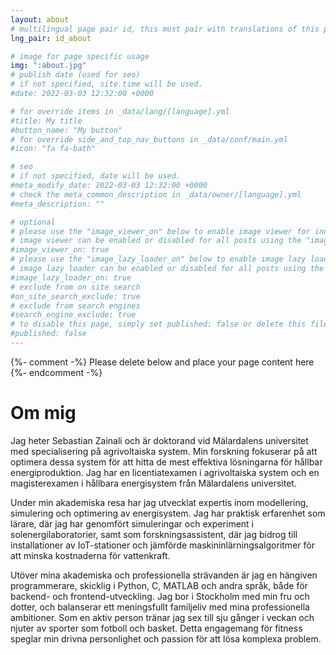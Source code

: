 ```yaml
---
layout: about
# multilingual page pair id, this must pair with translations of this page. (This name must be unique)
lng_pair: id_about

# image for page specific usage
img: ":about.jpg"
# publish date (used for seo)
# if not specified, site.time will be used.
#date: 2022-03-03 12:32:00 +0000

# for override items in _data/lang/[language].yml
#title: My title
#button_name: "My button"
# for override side_and_top_nav_buttons in _data/conf/main.yml
#icon: "fa fa-bath"

# seo
# if not specified, date will be used.
#meta_modify_date: 2022-03-03 12:32:00 +0000
# check the meta_common_description in _data/owner/[language].yml
#meta_description: ""

# optional
# please use the "image_viewer_on" below to enable image viewer for individual pages or posts (_posts/ or [language]/_posts folders).
# image viewer can be enabled or disabled for all posts using the "image_viewer_posts: true" setting in _data/conf/main.yml.
#image_viewer_on: true
# please use the "image_lazy_loader_on" below to enable image lazy loader for individual pages or posts (_posts/ or [language]/_posts folders).
# image lazy loader can be enabled or disabled for all posts using the "image_lazy_loader_posts: true" setting in _data/conf/main.yml.
#image_lazy_loader_on: true
# exclude from on site search
#on_site_search_exclude: true
# exclude from search engines
#search_engine_exclude: true
# to disable this page, simply set published: false or delete this file
#published: false
---
```


{%- comment -%} Please delete below and place your page content here {%- endcomment -%}

# Om mig

Jag heter Sebastian Zainali och är doktorand vid Mälardalens universitet med specialisering på agrivoltaiska system. Min forskning fokuserar på att optimera dessa system för att hitta de mest effektiva lösningarna för hållbar energiproduktion. Jag har en licentiatexamen i agrivoltaiska system och en magisterexamen i hållbara energisystem från Mälardalens universitet.

Under min akademiska resa har jag utvecklat expertis inom modellering, simulering och optimering av energisystem. Jag har praktisk erfarenhet som lärare, där jag har genomfört simuleringar och experiment i solenergilaboratorier, samt som forskningsassistent, där jag bidrog till installationer av IoT-stationer och jämförde maskininlärningsalgoritmer för att minska kostnaderna för vattenkraft.

Utöver mina akademiska och professionella strävanden är jag en hängiven programmerare, skicklig i Python, C, MATLAB och andra språk, både för backend- och frontend-utveckling. Jag bor i Stockholm med min fru och dotter, och balanserar ett meningsfullt familjeliv med mina professionella ambitioner. Som en aktiv person tränar jag sex till sju gånger i veckan och njuter av sporter som fotboll och basket. Detta engagemang för fitness speglar min drivna personlighet och passion för att lösa komplexa problem.